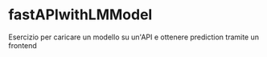 # fastAPIwithLMModel
Esercizio per caricare un modello su un'API e ottenere prediction tramite un frontend
